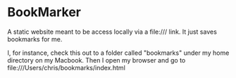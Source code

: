 # BookMarker
A static website meant to be access locally via a file:/// link.  It just saves bookmarks for me.

I, for instance, check this out to a folder called "bookmarks" under my home directory on my Macbook.  Then I open my browser and go to file:///Users/chris/bookmarks/index.html
